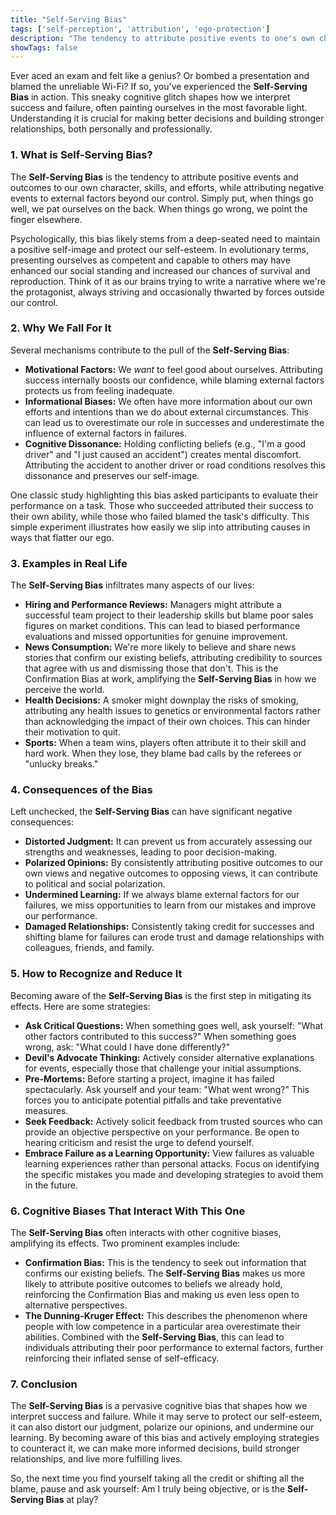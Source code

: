 ```yaml
---
title: "Self-Serving Bias"
tags: ['self-perception', 'attribution', 'ego-protection']
description: "The tendency to attribute positive events to one's own character but attribute negative events to external factors."
showTags: false
---
```



Ever aced an exam and felt like a genius? Or bombed a presentation and blamed the unreliable Wi-Fi? If so, you've experienced the **Self-Serving Bias** in action. This sneaky cognitive glitch shapes how we interpret success and failure, often painting ourselves in the most favorable light. Understanding it is crucial for making better decisions and building stronger relationships, both personally and professionally.

### 1. What is Self-Serving Bias?

The **Self-Serving Bias** is the tendency to attribute positive events and outcomes to our own character, skills, and efforts, while attributing negative events to external factors beyond our control. Simply put, when things go well, we pat ourselves on the back. When things go wrong, we point the finger elsewhere.

Psychologically, this bias likely stems from a deep-seated need to maintain a positive self-image and protect our self-esteem. In evolutionary terms, presenting ourselves as competent and capable to others may have enhanced our social standing and increased our chances of survival and reproduction. Think of it as our brains trying to write a narrative where we're the protagonist, always striving and occasionally thwarted by forces outside our control.

### 2. Why We Fall For It

Several mechanisms contribute to the pull of the **Self-Serving Bias**:

*   **Motivational Factors:** We *want* to feel good about ourselves. Attributing success internally boosts our confidence, while blaming external factors protects us from feeling inadequate.
*   **Informational Biases:** We often have more information about our own efforts and intentions than we do about external circumstances. This can lead us to overestimate our role in successes and underestimate the influence of external factors in failures.
*   **Cognitive Dissonance:** Holding conflicting beliefs (e.g., "I'm a good driver" and "I just caused an accident") creates mental discomfort. Attributing the accident to another driver or road conditions resolves this dissonance and preserves our self-image.

One classic study highlighting this bias asked participants to evaluate their performance on a task. Those who succeeded attributed their success to their own ability, while those who failed blamed the task's difficulty. This simple experiment illustrates how easily we slip into attributing causes in ways that flatter our ego.

### 3. Examples in Real Life

The **Self-Serving Bias** infiltrates many aspects of our lives:

*   **Hiring and Performance Reviews:** Managers might attribute a successful team project to their leadership skills but blame poor sales figures on market conditions. This can lead to biased performance evaluations and missed opportunities for genuine improvement.
*   **News Consumption:** We're more likely to believe and share news stories that confirm our existing beliefs, attributing credibility to sources that agree with us and dismissing those that don't. This is the Confirmation Bias at work, amplifying the **Self-Serving Bias** in how we perceive the world.
*   **Health Decisions:** A smoker might downplay the risks of smoking, attributing any health issues to genetics or environmental factors rather than acknowledging the impact of their own choices. This can hinder their motivation to quit.
*   **Sports:** When a team wins, players often attribute it to their skill and hard work. When they lose, they blame bad calls by the referees or "unlucky breaks."

### 4. Consequences of the Bias

Left unchecked, the **Self-Serving Bias** can have significant negative consequences:

*   **Distorted Judgment:** It can prevent us from accurately assessing our strengths and weaknesses, leading to poor decision-making.
*   **Polarized Opinions:** By consistently attributing positive outcomes to our own views and negative outcomes to opposing views, it can contribute to political and social polarization.
*   **Undermined Learning:** If we always blame external factors for our failures, we miss opportunities to learn from our mistakes and improve our performance.
*   **Damaged Relationships:** Consistently taking credit for successes and shifting blame for failures can erode trust and damage relationships with colleagues, friends, and family.

### 5. How to Recognize and Reduce It

Becoming aware of the **Self-Serving Bias** is the first step in mitigating its effects. Here are some strategies:

*   **Ask Critical Questions:** When something goes well, ask yourself: "What other factors contributed to this success?" When something goes wrong, ask: "What could I have done differently?"
*   **Devil's Advocate Thinking:** Actively consider alternative explanations for events, especially those that challenge your initial assumptions.
*   **Pre-Mortems:** Before starting a project, imagine it has failed spectacularly. Ask yourself and your team: "What went wrong?" This forces you to anticipate potential pitfalls and take preventative measures.
*   **Seek Feedback:** Actively solicit feedback from trusted sources who can provide an objective perspective on your performance. Be open to hearing criticism and resist the urge to defend yourself.
*   **Embrace Failure as a Learning Opportunity:** View failures as valuable learning experiences rather than personal attacks. Focus on identifying the specific mistakes you made and developing strategies to avoid them in the future.

### 6. Cognitive Biases That Interact With This One

The **Self-Serving Bias** often interacts with other cognitive biases, amplifying its effects. Two prominent examples include:

*   **Confirmation Bias:** This is the tendency to seek out information that confirms our existing beliefs. The **Self-Serving Bias** makes us more likely to attribute positive outcomes to beliefs we already hold, reinforcing the Confirmation Bias and making us even less open to alternative perspectives.
*   **The Dunning-Kruger Effect:** This describes the phenomenon where people with low competence in a particular area overestimate their abilities. Combined with the **Self-Serving Bias**, this can lead to individuals attributing their poor performance to external factors, further reinforcing their inflated sense of self-efficacy.

### 7. Conclusion

The **Self-Serving Bias** is a pervasive cognitive bias that shapes how we interpret success and failure. While it may serve to protect our self-esteem, it can also distort our judgment, polarize our opinions, and undermine our learning. By becoming aware of this bias and actively employing strategies to counteract it, we can make more informed decisions, build stronger relationships, and live more fulfilling lives.

So, the next time you find yourself taking all the credit or shifting all the blame, pause and ask yourself: Am I truly being objective, or is the **Self-Serving Bias** at play?

